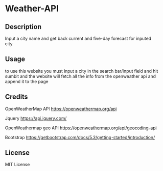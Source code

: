 # Weather-API

## Description

Input a city name and get back current and five-day forecast for inputed city


## Usage

to use this website you must input a city in the search bar/input field and hit sumbit and the website will fetch all the info from the openweather api and append it to the page

## Credits

OpenWeatherMap API 
https://openweathermap.org/api

Jquery 
https://api.jquery.com/

OpenWeathermap geo API
https://openweathermap.org/api/geocoding-api

Bootstrap 
https://getbootstrap.com/docs/5.3/getting-started/introduction/

## License

MIT License